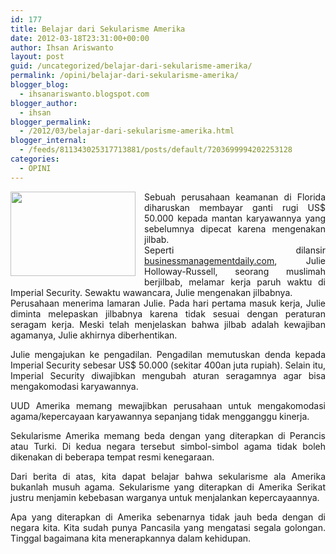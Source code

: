 ```yaml
---
id: 177
title: Belajar dari Sekularisme Amerika
date: 2012-03-18T23:31:00+00:00
author: Ihsan Ariswanto
layout: post
guid: /uncategorized/belajar-dari-sekularisme-amerika/
permalink: /opini/belajar-dari-sekularisme-amerika/
blogger_blog:
  - ihsanariswanto.blogspot.com
blogger_author:
  - ihsan
blogger_permalink:
  - /2012/03/belajar-dari-sekularisme-amerika.html
blogger_internal:
  - /feeds/811343025317713881/posts/default/7203699994202253128
categories:
  - OPINI
---
```

<div style="clear: both; text-align: center;">
  <a href="https://4.bp.blogspot.com/-otEwqWVRYfQ/T2YDjcXERvI/AAAAAAAAAok/rxlmF_BCids/s1600/flag_fixed.png" style="clear: left; float: left; margin-bottom: 1em; margin-right: 1em;"><img border="0" height="135" ilo-full-src="https://4.bp.blogspot.com/-otEwqWVRYfQ/T2YDjcXERvI/AAAAAAAAAok/rxlmF_BCids/s200/flag_fixed.png" src="https://4.bp.blogspot.com/-otEwqWVRYfQ/T2YDjcXERvI/AAAAAAAAAok/rxlmF_BCids/s200/flag_fixed.png" width="200" /></a>
</div>

<div style="text-align: justify;">
  Sebuah perusahaan keamanan di Florida diharuskan membayar ganti rugi US$ 50.000 kepada mantan karyawannya yang sebelumnya dipecat karena mengenakan jilbab.
</div>

<div style="text-align: justify;">
  Seperti dilansir <a href="https://www.businessmanagementdaily.com/29600/muslim-scarf-ban-costs-50k-for-philadelphia-security-firm">businessmanagementdaily.com</a>, Julie Holloway-Russell, seorang muslimah berjilbab, melamar kerja paruh waktu di Imperial Security. Sewaktu wawancara, Julie mengenakan jilbabnya.
</div>

<div style="text-align: justify;">
  <a name='more'></a>
</div>

<div style="text-align: justify;">
  Perusahaan menerima lamaran Julie. Pada hari pertama masuk kerja, Julie diminta melepaskan jilbabnya karena tidak sesuai dengan peraturan seragam kerja. Meski telah menjelaskan bahwa jilbab adalah kewajiban agamanya, Julie akhirnya diberhentikan.</p> 
  
  <p>
    Julie mengajukan ke pengadilan. Pengadilan memutuskan denda kepada Imperial Security sebesar US$ 50.000 (sekitar 400an juta rupiah). Selain itu, Imperial Security diwajibkan mengubah aturan seragamnya agar bisa mengakomodasi karyawannya.
  </p>
  
  <p>
    UUD Amerika memang mewajibkan perusahaan untuk mengakomodasi agama/kepercayaan karyawannya sepanjang tidak mengganggu kinerja.
  </p>
  
  <p>
    Sekularisme Amerika memang beda dengan yang diterapkan di Perancis atau Turki. Di kedua negara tersebut simbol-simbol agama tidak boleh dikenakan di beberapa tempat resmi kenegaraan.
  </p>
  
  <p>
    Dari berita di atas, kita dapat belajar bahwa sekularisme ala Amerika bukanlah musuh agama. Sekularisme yang diterapkan di Amerika Serikat justru menjamin kebebasan warganya untuk menjalankan kepercayaannya.
  </p>
  
  <p>
    Apa yang diterapkan di Amerika sebenarnya tidak jauh beda dengan di negara kita. Kita sudah punya Pancasila yang mengatasi segala golongan. Tinggal bagaimana kita menerapkannya dalam kehidupan.
  </p>
</div>
